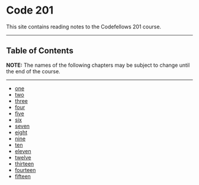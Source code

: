 # Code 201 
This site contains reading notes to the Codefellows 201 course.

---

## Table of Contents

**NOTE:** The names of the following chapters may be subject to change until the end of the course.

---

- [one](class-01.html)
- [two]()
- [three]()
- [four]()
- [five]()
- [six]()
- [seven]()
- [eight]()
- [nine]()
- [ten]()
- [eleven]()
- [twelve]()
- [thirteen]()
- [fourteen]()
- [fifteen]()